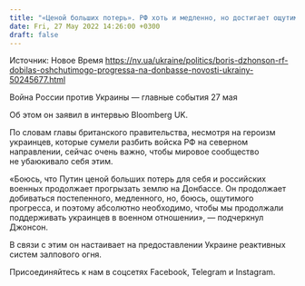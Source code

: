 ```yaml
---
title: "«Ценой больших потерь». РФ хоть и медленно, но достигает ощутимого прогресса на Донбассе — Джонсон"
date: Fri, 27 May 2022 14:26:00 +0300
draft: false
---
```

Источник: Новое Время https://nv.ua/ukraine/politics/boris-dzhonson-rf-dobilas-oshchutimogo-progressa-na-donbasse-novosti-ukrainy-50245677.html


Война России против Украины — главные события 27 мая

Об этом он заявил в интервью Bloomberg UK.

По словам главы британского правительства, несмотря на героизм украинцев, которые сумели разбить войска РФ на северном направлении, сейчас очень важно, чтобы мировое сообщество не убаюкивало себя этим.

«Боюсь, что Путин ценой больших потерь для себя и российских военных продолжает прогрызать землю на Донбассе. Он продолжает добиваться постепенного, медленного, но, боюсь, ощутимого прогресса, и поэтому абсолютно необходимо, чтобы мы продолжали поддерживать украинцев в военном отношении», — подчеркнул Джонсон.

В связи с этим он настаивает на предоставлении Украине реактивных систем залпового огня.

Присоединяйтесь к нам в соцсетях Facebook, Telegram и Instagram.
